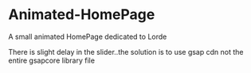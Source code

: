# Animated-HomePage
A small animated HomePage dedicated to Lorde

There is slight delay in the slider..the solution is to use gsap cdn not the entire gsapcore library file
